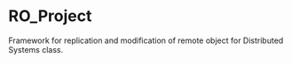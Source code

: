 # RO_Project
Framework for replication and modification of remote object for Distributed Systems class.
